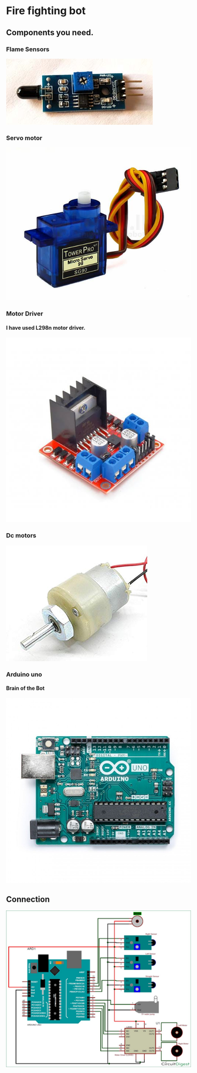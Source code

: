 # Fire fighting bot

## Components you need.

### Flame Sensors

![](image/flame%20sensor.jpg)

### Servo motor

![](image/servo%20motor.jpg)

### Motor Driver
#### I have used  L298n motor driver.

![](image/l298n.jpg)

### Dc motors

![](image/dcmotor(300rpm).jpg)


### Arduino uno

#### Brain of the Bot

![](image/Arduino%20uno.jpg)


## Connection

![](image/connections.jpg)
